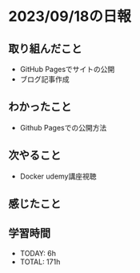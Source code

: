 # 2023/09/18の日報


## 取り組んだこと

- GitHub Pagesでサイトの公開
- ブログ記事作成


## わかったこと
- Github Pagesでの公開方法


## 次やること
- Docker udemy講座視聴

## 感じたこと


## 学習時間
- TODAY: 6h
- TOTAL: 171h
